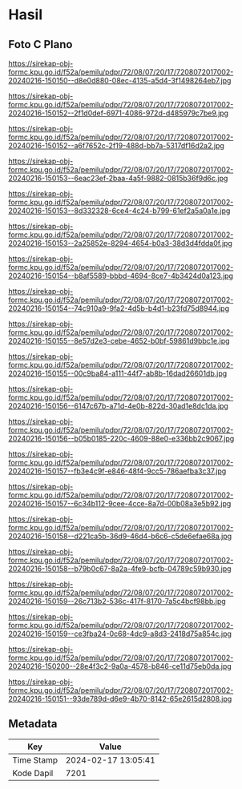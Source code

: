 # Hasil

## Foto C Plano

https://sirekap-obj-formc.kpu.go.id/f52a/pemilu/pdpr/72/08/07/20/17/7208072017002-20240216-150150--d8e0d880-08ec-4135-a5d4-3f1498264eb7.jpg

https://sirekap-obj-formc.kpu.go.id/f52a/pemilu/pdpr/72/08/07/20/17/7208072017002-20240216-150152--2f1d0def-6971-4086-972d-d485979c7be9.jpg

https://sirekap-obj-formc.kpu.go.id/f52a/pemilu/pdpr/72/08/07/20/17/7208072017002-20240216-150152--a6f7652c-2f19-488d-bb7a-5317df16d2a2.jpg

https://sirekap-obj-formc.kpu.go.id/f52a/pemilu/pdpr/72/08/07/20/17/7208072017002-20240216-150153--6eac23ef-2baa-4a5f-9882-0815b36f9d6c.jpg

https://sirekap-obj-formc.kpu.go.id/f52a/pemilu/pdpr/72/08/07/20/17/7208072017002-20240216-150153--8d332328-6ce4-4c24-b799-61ef2a5a0a1e.jpg

https://sirekap-obj-formc.kpu.go.id/f52a/pemilu/pdpr/72/08/07/20/17/7208072017002-20240216-150153--2a25852e-8294-4654-b0a3-38d3d4fdda0f.jpg

https://sirekap-obj-formc.kpu.go.id/f52a/pemilu/pdpr/72/08/07/20/17/7208072017002-20240216-150154--b8af5589-bbbd-4694-8ce7-4b3424d0a123.jpg

https://sirekap-obj-formc.kpu.go.id/f52a/pemilu/pdpr/72/08/07/20/17/7208072017002-20240216-150154--74c910a9-9fa2-4d5b-b4d1-b23fd75d8944.jpg

https://sirekap-obj-formc.kpu.go.id/f52a/pemilu/pdpr/72/08/07/20/17/7208072017002-20240216-150155--8e57d2e3-cebe-4652-b0bf-59861d9bbc1e.jpg

https://sirekap-obj-formc.kpu.go.id/f52a/pemilu/pdpr/72/08/07/20/17/7208072017002-20240216-150155--00c9ba84-a111-44f7-ab8b-16dad26601db.jpg

https://sirekap-obj-formc.kpu.go.id/f52a/pemilu/pdpr/72/08/07/20/17/7208072017002-20240216-150156--6147c67b-a71d-4e0b-822d-30ad1e8dc1da.jpg

https://sirekap-obj-formc.kpu.go.id/f52a/pemilu/pdpr/72/08/07/20/17/7208072017002-20240216-150156--b05b0185-220c-4609-88e0-e336bb2c9067.jpg

https://sirekap-obj-formc.kpu.go.id/f52a/pemilu/pdpr/72/08/07/20/17/7208072017002-20240216-150157--fb3e4c9f-e846-48f4-9cc5-786aefba3c37.jpg

https://sirekap-obj-formc.kpu.go.id/f52a/pemilu/pdpr/72/08/07/20/17/7208072017002-20240216-150157--6c34b112-9cee-4cce-8a7d-00b08a3e5b92.jpg

https://sirekap-obj-formc.kpu.go.id/f52a/pemilu/pdpr/72/08/07/20/17/7208072017002-20240216-150158--d221ca5b-36d9-46d4-b6c6-c5de6efae68a.jpg

https://sirekap-obj-formc.kpu.go.id/f52a/pemilu/pdpr/72/08/07/20/17/7208072017002-20240216-150158--b79b0c67-8a2a-4fe9-bcfb-04789c59b930.jpg

https://sirekap-obj-formc.kpu.go.id/f52a/pemilu/pdpr/72/08/07/20/17/7208072017002-20240216-150159--26c713b2-536c-417f-8170-7a5c4bcf98bb.jpg

https://sirekap-obj-formc.kpu.go.id/f52a/pemilu/pdpr/72/08/07/20/17/7208072017002-20240216-150159--ce3fba24-0c68-4dc9-a8d3-2418d75a854c.jpg

https://sirekap-obj-formc.kpu.go.id/f52a/pemilu/pdpr/72/08/07/20/17/7208072017002-20240216-150200--28e4f3c2-9a0a-4578-b846-ce11d75eb0da.jpg

https://sirekap-obj-formc.kpu.go.id/f52a/pemilu/pdpr/72/08/07/20/17/7208072017002-20240216-150151--93de789d-d6e9-4b70-8142-65e2615d2808.jpg


## Metadata

| Key        | Value               |
| ---------- | ------------------- |
| Time Stamp | 2024-02-17 13:05:41 |
| Kode Dapil | 7201                |



